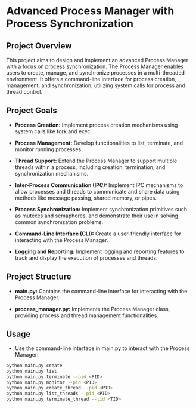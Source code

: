 # Advanced Process Manager with Process Synchronization

## Project Overview

This project aims to design and implement an advanced Process Manager with a focus on process synchronization. The Process Manager enables users to create, manage, and synchronize processes in a multi-threaded environment. It offers a command-line interface for process creation, management, and synchronization, utilizing system calls for process and thread control.

## Project Goals

- **Process Creation:** Implement process creation mechanisms using system calls like fork and exec.

- **Process Management:** Develop functionalities to list, terminate, and monitor running processes.

- **Thread Support:** Extend the Process Manager to support multiple threads within a process, including creation, termination, and synchronization mechanisms.

- **Inter-Process Communication (IPC):** Implement IPC mechanisms to allow processes and threads to communicate and share data using methods like message passing, shared memory, or pipes.

- **Process Synchronization:** Implement synchronization primitives such as mutexes and semaphores, and demonstrate their use in solving common synchronization problems.

- **Command-Line Interface (CLI):** Create a user-friendly interface for interacting with the Process Manager.

- **Logging and Reporting:** Implement logging and reporting features to track and display the execution of processes and threads.

## Project Structure

- **main.py:** Contains the command-line interface for interacting with the Process Manager.

- **process_manager.py:** Implements the Process Manager class, providing process and thread management functionalities.

## Usage

- Use the command-line interface in main.py to interact with the Process Manager:

```bash
python main.py create
python main.py list
python main.py terminate --pid <PID>
python main.py monitor --pid <PID>
python main.py create_thread --pid <PID>
python main.py list_threads --pid <PID>
python main.py terminate_thread --tid <TID>
